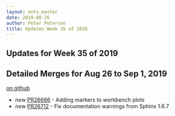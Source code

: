 ```yaml
---
layout: onto_master
date: 2019-08-26
author: Peter Peterson
title: Updates Week 35 of 2019
---
```

Updates for Week 35 of 2019
---------------------------

Detailed Merges for Aug 26 to Sep 1, 2019
-----------------------------------------
[on github](https://github.com/mantidproject/mantid/pulls?q=is%3Apr+merged%3A2019-08-27..2019-09-01)

* *new* [PR26666](https://github.com/mantidproject/mantid/pull/26666) - Adding markers to workbench plots
* *new* [PR26712](https://github.com/mantidproject/mantid/pull/26712) - Fix documentation warnings from Sphinx 1.6.7
